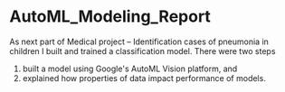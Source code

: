 # AutoML_Modeling_Report
As next part of Medical project – Identification cases of pneumonia in children I built and trained a classification model. There were two steps 
1.	built a model using Google's AutoML Vision platform, and 
2.	explained how properties of data impact performance of models.
